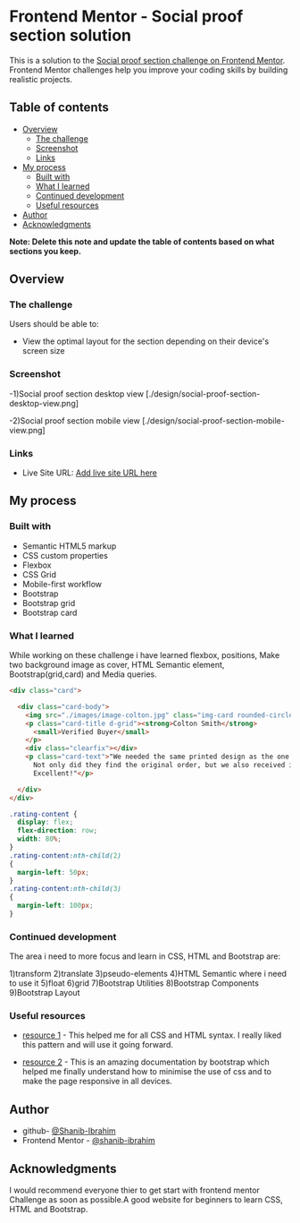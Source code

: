 # Frontend Mentor - Social proof section solution

This is a solution to the [Social proof section challenge on Frontend Mentor](https://www.frontendmentor.io/challenges/social-proof-section-6e0qTv_bA). Frontend Mentor challenges help you improve your coding skills by building realistic projects.

## Table of contents

- [Overview](#overview)
  - [The challenge](#the-challenge)
  - [Screenshot](#screenshot)
  - [Links](#links)
- [My process](#my-process)
  - [Built with](#built-with)
  - [What I learned](#what-i-learned)
  - [Continued development](#continued-development)
  - [Useful resources](#useful-resources)
- [Author](#author)
- [Acknowledgments](#acknowledgments)

**Note: Delete this note and update the table of contents based on what sections you keep.**

## Overview

### The challenge

Users should be able to:

- View the optimal layout for the section depending on their device's screen size

### Screenshot

-1)Social proof section desktop view
   [./design/social-proof-section-desktop-view.png]

-2)Social proof section mobile view
   [./design/social-proof-section-mobile-view.png]

### Links

- Live Site URL: [Add live site URL here](https://your-live-site-url.com)

## My process

### Built with

- Semantic HTML5 markup
- CSS custom properties
- Flexbox
- CSS Grid
- Mobile-first workflow
- Bootstrap
- Bootstrap grid
- Bootstrap card


### What I learned

While working on these challenge i have learned flexbox, positions, Make two background image as cover, HTML Semantic element, Bootstrap(grid,card) and Media queries.

```html
<div class="card">

  <div class="card-body">
    <img src="./images/image-colton.jpg" class="img-card rounded-circle" alt="card-image">
    <p class="card-title d-grid"><strong>Colton Smith</strong>
      <small>Verified Buyer</small>
    </p>
    <div class="clearfix"></div>
    <p class="card-text">"We needed the same printed design as the one we had ordered a week prior.
      Not only did they find the original order, but we also received it in time.
      Excellent!"</p>

  </div>
</div>
```
```css
.rating-content {
  display: flex;
  flex-direction: row;
  width: 80%;
}
.rating-content:nth-child(2)
{
  margin-left: 50px;
}
.rating-content:nth-child(3)
{
  margin-left: 100px;
}

```
### Continued development

The area i need to more focus and learn in CSS, HTML and Bootstrap are:

   1)transform
   2)translate
   3)pseudo-elements
   4)HTML Semantic where i need to use it
   5)float
   6)grid
   7)Bootstrap Utilities
   8)Bootstrap Components
   9)Bootstrap Layout

### Useful resources

- [resource 1](https://developer.mozilla.org/en-US/) - This helped me for all CSS and HTML syntax. I really liked this pattern and will use it going forward.

- [resource 2](https://getbootstrap.com/docs/5.1/getting-started/introduction/) - This is an amazing documentation by bootstrap which helped me finally understand how to minimise the use of css and to make the page responsive in all devices.

## Author

- github- [@Shanib-Ibrahim](https://github.com/shanib-ibrahim)
- Frontend Mentor - [@shanib-ibrahim](https://www.frontendmentor.io/profile/shanib-ibrahim)

## Acknowledgments

I would recommend everyone thier to get start with frontend mentor Challenge as soon as possible.A good website for beginners to learn CSS, HTML and Bootstrap.
